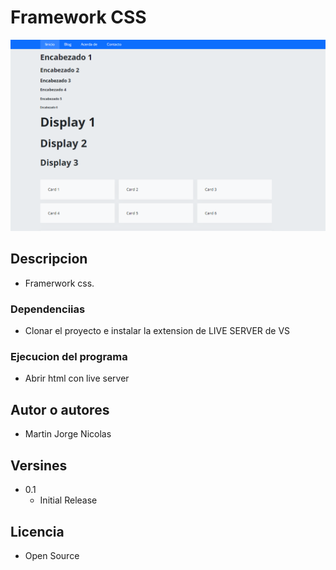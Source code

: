 # Framework CSS

![Alt text](/img/imagen.png)

## Descripcion

- Framerwork css.

### Dependenciias

- Clonar el proyecto e instalar la extension de LIVE SERVER de VS

### Ejecucion del programa

- Abrir html con live server

## Autor o autores

- Martin Jorge Nicolas

## Versines

- 0.1
  - Initial Release

## Licencia

- Open Source
